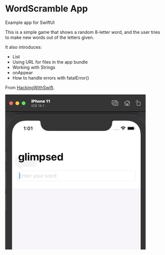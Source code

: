 # WordScramble App
Example app for SwiftUI

This is a simple game that shows a random 8-letter word, and the user tries to make new words out of the letters given. 

It also introduces: 

* List
* Using URL for files in the app bundle
* Working with Strings
* onAppear
* How to handle errors with fatalError()

From <a href="https://www.hackingwithswift.com/books/ios-swiftui/word-scramble-introduction">HackingWithSwift</a>.

![](WordScrambleAnimation.gif)
